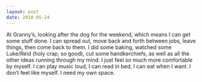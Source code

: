 ```yaml
---
layout: post
date: 2010-05-24
---
```


At Granny’s, looking after the dog for the weekend, which means I can get some stuff done. I can spread out, move back and forth between jobs, leave things, then come back to them. I did some baking, watched some Luke/Reid (holy crap, so good), cut some handkerchiefs, as well as all the other ideas running through my mind. I just feel so much more comfortable by myself. I can play music loud, I can read in bed, I can eat when I want. I don’t feel like myself. I need my own space.
